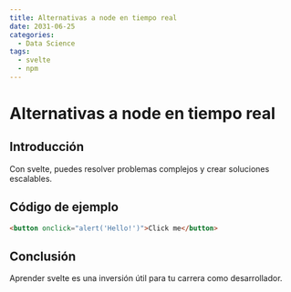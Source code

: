 ```yaml
---
title: Alternativas a node en tiempo real
date: 2031-06-25
categories:
  - Data Science
tags:
  - svelte
  - npm
---
```


# Alternativas a node en tiempo real

## Introducción

Con svelte, puedes resolver problemas complejos y crear soluciones escalables.

## Código de ejemplo

```html
<button onclick="alert('Hello!')">Click me</button>
```

## Conclusión

Aprender svelte es una inversión útil para tu carrera como desarrollador.